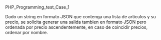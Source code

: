 PHP_Programming_test_Case_1

Dado un string en formato JSON que contenga una lista de articulos y su precio, se solicita generar una salida tambien en formato JSON pero ordenada por precio ascendentemente, en caso de coincidir precios, ordenar por nombre.
